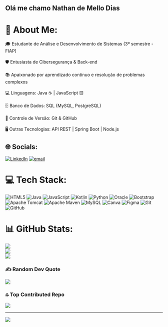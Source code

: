 ## Olá me chamo Nathan de Mello Dias

# 💫 About Me:
🎓 Estudante de Análise e Desenvolvimento de Sistemas (3º semestre - FIAP) <br/><br>🛡️ Entusiasta de Cibersegurança & Back-end <br/><br>📚 Apaixonado por aprendizado contínuo e resolução de problemas complexos <br/><br>💻 Linguagens: Java ☕ | JavaScript 🟨 <br/><br>🗄️ Banco de Dados: SQL (MySQL, PostgreSQL) <br/><br>📂 Controle de Versão: Git & GitHub <br/><br>🖥️ Outras Tecnologias: API REST | Spring Boot | Node.js <br/>


## 🌐 Socials:
[![LinkedIn](https://img.shields.io/badge/LinkedIn-%230077B5.svg?logo=linkedin&logoColor=white)](https://linkedin.com/in/www.linkedin.com/in/nathan-de-mello-dias-7153b7303) [![email](https://img.shields.io/badge/Email-D14836?logo=gmail&logoColor=white)](mailto:nathanmellodias@hotmail.com) 

# 💻 Tech Stack:
![HTML5](https://img.shields.io/badge/html5-%23E34F26.svg?style=flat-square&logo=html5&logoColor=white) ![Java](https://img.shields.io/badge/java-%23ED8B00.svg?style=flat-square&logo=openjdk&logoColor=white) ![JavaScript](https://img.shields.io/badge/javascript-%23323330.svg?style=flat-square&logo=javascript&logoColor=%23F7DF1E) ![Kotlin](https://img.shields.io/badge/kotlin-%237F52FF.svg?style=flat-square&logo=kotlin&logoColor=white) ![Python](https://img.shields.io/badge/python-3670A0?style=flat-square&logo=python&logoColor=ffdd54) ![Oracle](https://img.shields.io/badge/Oracle-F80000?style=flat-square&logo=oracle&logoColor=white) ![Bootstrap](https://img.shields.io/badge/bootstrap-%238511FA.svg?style=flat-square&logo=bootstrap&logoColor=white) ![Apache Tomcat](https://img.shields.io/badge/apache%20tomcat-%23F8DC75.svg?style=flat-square&logo=apache-tomcat&logoColor=black) ![Apache Maven](https://img.shields.io/badge/Apache%20Maven-C71A36?style=flat-square&logo=Apache%20Maven&logoColor=white) ![MySQL](https://img.shields.io/badge/mysql-4479A1.svg?style=flat-square&logo=mysql&logoColor=white) ![Canva](https://img.shields.io/badge/Canva-%2300C4CC.svg?style=flat-square&logo=Canva&logoColor=white) ![Figma](https://img.shields.io/badge/figma-%23F24E1E.svg?style=flat-square&logo=figma&logoColor=white) ![Git](https://img.shields.io/badge/git-%23F05033.svg?style=flat-square&logo=git&logoColor=white) ![GitHub](https://img.shields.io/badge/github-%23121011.svg?style=flat-square&logo=github&logoColor=white)
# 📊 GitHub Stats:
![](https://github-readme-stats.vercel.app/api?username=mello2040&theme=dark&hide_border=true&include_all_commits=false&count_private=false)<br/>
![](https://nirzak-streak-stats.vercel.app/?user=mello2040&theme=dark&hide_border=true)<br/>
![](https://github-readme-stats.vercel.app/api/top-langs/?username=mello2040&theme=dark&hide_border=true&include_all_commits=false&count_private=false&layout=compact)

### ✍️ Random Dev Quote
![](https://quotes-github-readme.vercel.app/api?type=horizontal&theme=light)

### 🔝 Top Contributed Repo
![](https://github-contributor-stats.vercel.app/api?username=mello2040&limit=5&theme=dark&combine_all_yearly_contributions=true)

---
[![](https://visitcount.itsvg.in/api?id=mello2040&icon=0&color=0)](https://visitcount.itsvg.in)

<!-- Proudly created with GPRM ( https://gprm.itsvg.in ) -->
